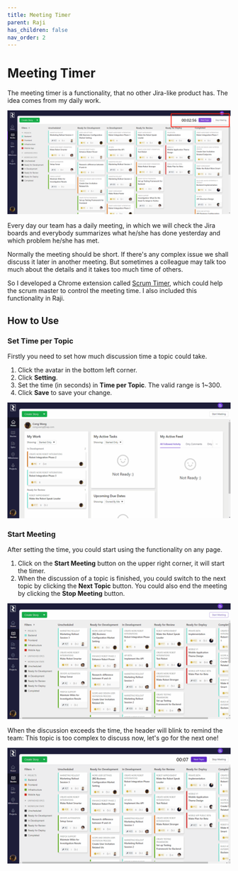 ```yaml
---
title: Meeting Timer
parent: Raji
has_children: false
nav_order: 2
---
```


# Meeting Timer

The meeting timer is a functionality, that no other Jira-like product has. The idea comes from my daily work.

![Meeting Timer](https://raw.githubusercontent.com/cwang1221/cwang1221.github.io/main/images/meetingTimer.png)

Every day our team has a daily meeting, in which we will check the Jira boards and everybody summarizes what he/she has done yesterday and which problem he/she has met.

Normally the meeting should be short. If there's any complex issue we shall discuss it later in another meeting. But sometimes a colleague may talk too much about the details and it takes too much time of others.

So I developed a Chrome extension called [Scrum Timer](https://chrome.google.com/webstore/detail/scrum-timer/nnbobiopmflhekiicebfiohdfbdgbgbi), which could help the scrum master to control the meeting time. I also included this functionality in Raji.

## How to Use

### Set Time per Topic
Firstly you need to set how much discussion time a topic could take.
1. Click the avatar in the bottom left corner.
2. Click **Setting**.
3. Set the time (in seconds) in **Time per Topic**. The valid range is 1~300.
4. Click **Save** to save your change.

![Set time](https://raw.githubusercontent.com/cwang1221/cwang1221.github.io/main/images/setTime.gif)

### Start Meeting
After setting the time, you could start using the functionality on any page.
1. Click on the **Start Meeting** button on the upper right corner, it will start the timer.
2. When the discussion of a topic is finished, you could switch to the next topic by clicking the **Next Topic** button. You could also end the meeting by clicking the **Stop Meeting** button.

![Meeting](https://raw.githubusercontent.com/cwang1221/cwang1221.github.io/main/images/startMeeting.gif)

When the discussion exceeds the time, the header will blink to remind the team: This topic is too complex to discuss now, let's go for the next one!

![Time up](https://raw.githubusercontent.com/cwang1221/cwang1221.github.io/main/images/timeUp.gif)
